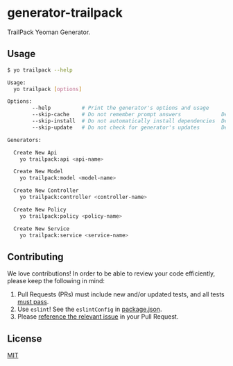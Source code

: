 # generator-trailpack

TrailPack Yeoman Generator.

## Usage
```sh
$ yo trailpack --help

Usage:
  yo trailpack [options] 

Options:
        --help          # Print the generator's options and usage
        --skip-cache    # Do not remember prompt answers             Default: false
        --skip-install  # Do not automatically install dependencies  Default: false
        --skip-update   # Do not check for generator's updates       Default: false

Generators:

  Create New Api
    yo trailpack:api <api-name>

  Create New Model
    yo trailpack:model <model-name>

  Create New Controller
    yo trailpack:controller <controller-name>

  Create New Policy
    yo trailpack:policy <policy-name>

  Create New Service
    yo trailpack:service <service-name>
```

## Contributing
We love contributions! In order to be able to review your code efficiently,
please keep the following in mind:

1. Pull Requests (PRs) must include new and/or updated tests, and all tests [must pass](https://travis-ci.org/trails/generator-trailpack).
2. Use `eslint`! See the `eslintConfig` in [package.json](./package.json).
3. Please [reference the relevant issue](https://github.com/blog/1506-closing-issues-via-pull-requests) in your Pull Request.

## License
[MIT](./LICENSE)